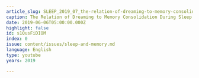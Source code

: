 ```yaml
---
article_slug: SLEEP_2019_07_the-relation-of-dreaming-to-memory-consolidation-during-sleep
caption: The Relation of Dreaming to Memory Consolidation During Sleep
date: 2019-06-06T05:00:00.000Z
highlight: false
id: s1QusFiDIOM
index: 0
issue: content/issues/sleep-and-memory.md
language: English
type: youtube
years: 2019

---
```

